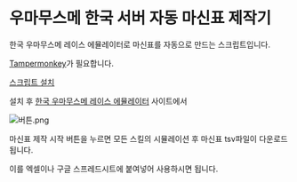 # 우마무스메 한국 서버 자동 마신표 제작기
한국 우마무스메 레이스 에뮬레이터로 마신표를 자동으로 만드는 스크립트입니다.

[Tampermonkey](https://chrome.google.com/webstore/detail/tampermonkey/dhdgffkkebhmkfjojejmpbldmpobfkfo)가 필요합니다.

[스크립트 설치](https://github.com/Ravenclaw5874/Auto-Bashin-Table-Generator/raw/main/Auto-Bashin-Table-Generator.user.js)

설치 후 [한국 우마무스메 레이스 에뮬레이터](https://ravenclaw5874.github.io/uma-emu/#/champions-meeting) 사이트에서

![버튼.png](./img/button.png)

마신표 제작 시작 버튼을 누르면 모든 스킬의 시뮬레이션 후 마신표 tsv파일이 다운로드 됩니다.

이를 엑셀이나 구글 스프레드시트에 붙여넣어 사용하시면 됩니다.
